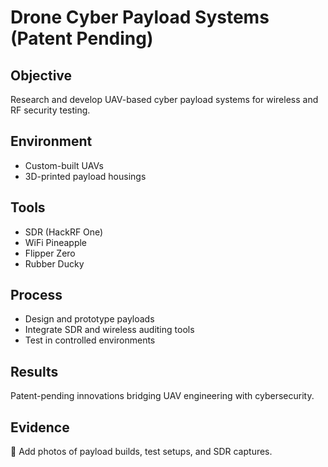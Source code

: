 # Drone Cyber Payload Systems (Patent Pending)

## Objective
Research and develop UAV-based cyber payload systems for wireless and RF security testing.

## Environment
- Custom-built UAVs
- 3D-printed payload housings

## Tools
- SDR (HackRF One)
- WiFi Pineapple
- Flipper Zero
- Rubber Ducky

## Process
- Design and prototype payloads
- Integrate SDR and wireless auditing tools
- Test in controlled environments

## Results
Patent-pending innovations bridging UAV engineering with cybersecurity.

## Evidence
📸 Add photos of payload builds, test setups, and SDR captures.
